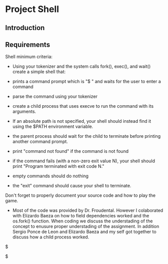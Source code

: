  
# Project Shell
## Introduction





## Requirements
Shell minimum criteria:

- Using your tokenizer and the system calls fork(), exec(), and wait() create a simple shell that:

- prints a command prompt which is "$ " and waits for the user to enter a command
- parse the command using your tokenizer
- create a child process that uses execve to run the command with its arguments.
- If an absolute path is not specified, your shell should instead find it using the $PATH environment variable.
- the parent process should wait for the child to terminate before printing another command prompt.
- print "command not found" if the command is not found
- if the command fails (with a non-zero exit value N), your shell should print "Program terminated with exit code N."
- empty commands should do nothing
- the "exit" command should cause your shell to terminate.


Don't forget to properly document your source code and how to play the game.
- Most of the code was provided by Dr. Froudental. However I colaborated with Elizardo Baeza on how to field dependencies worked and the os.fork() function. When coding we discuss the understading of the concept to enusure proper understading of the assignment. In addition Sergio Ponce de Leon and Elizardo Baeza and my self got together to discuss how a child process worked. 

$ 

$ 
